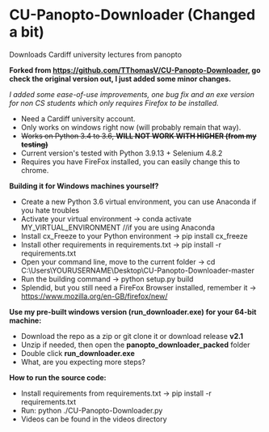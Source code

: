# CU-Panopto-Downloader (Changed a bit)
Downloads Cardiff university lectures from panopto

**Forked from https://github.com/TThomasV/CU-Panopto-Downloader, go check the original version out, I just added some minor changes.**

*I added some ease-of-use improvements, one bug fix and an exe version for non CS students which only requires Firefox to be installed.*

- Need a Cardiff university account.
- Only works on windows right now (will probably remain that way).
- ~~Works on Python 3.4 to 3.6, **WILL NOT WORK WITH HIGHER (from my testing)**~~
- Current version's tested with Python 3.9.13 + Selenium 4.8.2
- Requires you have FireFox installed, you can easily change this to chrome.

**Building it for Windows machines yourself?**
- Create a new Python 3.6 virtual environment, you can use Anaconda if you hate troubles
- Activate your virtual environment -> conda activate MY_VIRTUAL_ENVIRONMENT //if you are using Anaconda
- Install cx_Freeze to your Python environment -> pip install cx_freeze
- Install other requirements in requirements.txt -> pip install -r requirements.txt
- Open your command line, move to the current folder -> cd C:\Users\YOURUSERNAME\Desktop\CU-Panopto-Downloader-master
- Run the building command -> python setup.py build
- Splendid, but you still need a FireFox Browser installed, remember it -> https://www.mozilla.org/en-GB/firefox/new/

**Use my pre-built windows version (run_downloader.exe) for your 64-bit machine:**
- Download the repo as a zip or git clone it or download release **v2.1**
- Unzip if needed, then open the **panopto_downloader_packed** folder
- Double click **run_downloader.exe**
- What, are you expecting more steps?

**How to run the source code:**
- Install requirements from requirements.txt -> pip install -r requirements.txt
- Run: python ./CU-Panopto-Downloader.py
- Videos can be found in the videos directory
